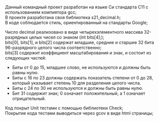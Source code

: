 Данный командный проект разработан на языке Си стандарта C11 с использованием компиятора gcc;  
В проекте разработана своя библиотека s21_decimal.h;  
В коде соблюдается стиль, ориентированный на стандарты Google;

Число decimal реализовано в виде четырехэлементного массива 32-разрядных целых чисел со знаком (int bits[4];);  
bits[0], bits[1], и bits[2] содержат младшие, средние и старшие 32 бита 96-разрядного целого числа соответственно;  
bits[3] содержит коэффициент масштабирования и знак, и состоит из следующих частей:
 - Биты от 0 до 15, младшее слово, не используются и должны быть равны нулю.  
 - Биты с 16 по 23 должны содержать показатель степени от 0 до 28, который указывает степень 10 для разделения целого числа.  
 - Биты с 24 по 30 не используются и должны быть равны нулю.  
 - Бит 31 содержит знак; 0 означает положительный, а 1 означает отрицательный.

Код покрыт Unit тестами c помощью библиотеки Check;  
Покрытие кода тестами выводиться через gcov в виде html страницы;  
